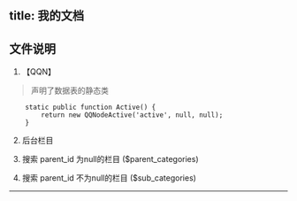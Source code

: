 title: 我的文档
---

## 文件说明

1. 【QQN】
> 声明了数据表的静态类
```
	static public function Active() {
		return new QQNodeActive('active', null, null);
	}
```

2. 后台栏目

1. 搜索 parent_id 为null的栏目 ($parent_categories)
2. 搜索 parent_id 不为null的栏目 ($sub_categories)
---